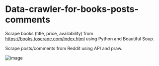 # Data-crawler-for-books-posts-comments
Scrape books (title, price, availability) from https://books.toscrape.com/index.html using Python and Beautiful Soup.

Scrape posts/comments from Reddit using API and praw. 

![image](https://github.com/fyli16/Data-crawler-for-books-posts-comments/data_samples.png)
